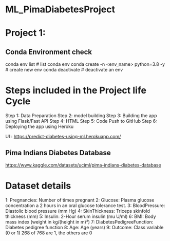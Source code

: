 # ML_PimaDiabetesProject

Project 1:
==========

Conda Environment check
-----------------------
conda env list # list conda env
conda create -n <env_name> python=3.8 -y # create new env
conda deactivate # deactivate an env



Steps included in the Project life Cycle
========================================
Step 1: Data Preparation 
Step 2: model building
Step 3: Building the app using Flask/Fast API
Step 4: HTML
Step 5: Code Push to GitHub
Step 6: Deploying the app using Heroku



UI : https://predict-diabetes-using-ml.herokuapp.com/

Pima Indians Diabetes Database
------------------------------
https://www.kaggle.com/datasets/uciml/pima-indians-diabetes-database

Dataset details
===============
1: Pregnancies: Number of times pregnant
2: Glucose: Plasma glucose concentration a 2 hours in an oral glucose tolerance test.
3: BloodPressure: Diastolic blood pressure (mm Hg)
4: SkinThickness: Triceps skinfold thickness (mm)
5: Insulin: 2-Hour serum insulin (mu U/ml)
6: BMI: Body mass index (weight in kg/(height in m)²)
7: DiabetesPedigreeFunction: Diabetes pedigree function
8: Age: Age (years)
9: Outcome: Class variable (0 or 1) 268 of 768 are 1, the others are 0

